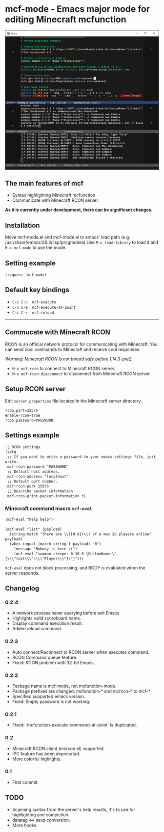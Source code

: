# mcf-mode - Emacs major mode for editing Minecraft mcfunction

![Screenshot](ss00.png)

## The main features of mcf
* Syntax highlighting Minecraft mcfunction.
* Communicate with Minecraft RCON server.

**As it is currently under development, there can be significant changes.**
## Installation
Move mcf-mode.el and mcf-mode.el to emacs' load path (e.g. /usr/share/emacs/26.3/lisp/progmodes)
Use `M-x load-library` to load it and `M-x mcf-mode` to use the mode.
## Setting example

~~~elisp
(require 'mcf-mode)
~~~

## Default key bindings
* `C-c C-c  mcf-execute`
* `C-c C-e  mcf-execute-at-point`
* `C-c C-r  mcf-reload`

---

## Commucate with Minecraft RCON 

RCON is an official network protocol for communicating with Minecraft.
You can send cool commands to Minecraft and receive cool responses.

*Warning: Minecraft RCON is not thread safe before 1.14.3-pre2.*

* `M-x mcf-rcon` to connect to Minecraft RCON server.
* `M-x mcf-rcon-disconnect` to disconnect from Minecraft RCON server.

## Setup RCON server

Edit `server.properties` file located in the Minecraft server directory.
~~~
rcon.port=25575
enable-rcon=true
rcon.password=PASSWORD
~~~

## Settings example

~~~elisp
;; RCON settings.
(setq 
 ;; If you want to write a password to your emacs settings file, just write.
 mcf-rcon-password "PASSWORD"
 ;; Default host address.
 mcf-rcon-address "localhost"
 ;; Default port number.
 mcf-rcon-port 25575
 ;; Describe packet information.
 mcf-rcon-print-packet-information t)
~~~

### Minecraft command macro `mcf-eval`

~~~ elisp
(mcf-eval "help help")

(mcf-eval "list" (payload)
  (string-match "There are \\([0-9]+\\) of a max 20 players online" payload)
  (when (equal (match-string 1 payload) "0")
    (message "Nobody is here :(")
    (mcf-eval "summon creeper 0 10 0 {CustomName:\"{\\\"text\\\":\\\"Player\\\"}\"}")))
~~~

`mcf-eval` does not block processing, and BODY is evaluated when the server responds.

## Changelog
### 0.2.4
* A network process never querying before exit Emacs.
* Highlights valid scoreboard name.
* Display command execution result.
* Added reload command.
### 0.2.3
* Auto connect/Reconnect to RCON server when executes command.
* RCON Command queue feature.
* Fixed: RCON problem with 32-bit Emacs.
### 0.2.2
* Package name is mcf-mode, not mcfunction-mode.
* Package prefixes are changed. mcfunction-* and mcrcon-* to mcf-*
* Specified supported emacs version.
* Fixed: Empty password is not working.
### 0.2.1
* Fixed: `mcfunction-execute-command-at-point' is duplicated.
### 0.2
* Minecraft RCON client (mcrcon.el) supported.
* IPC feature has been deprecated.
* More colorful highlights.
### 0.1
* First commit.

## TODO
* Scanning syntax from the server's help results, It's to use for highlighting and completion.
* datatag <=> sexp conversion.
* More hooks.
